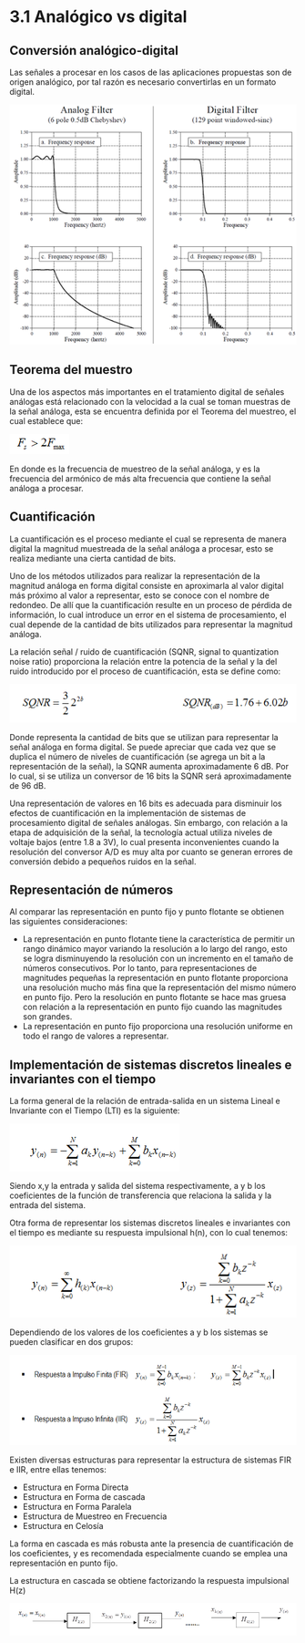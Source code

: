 # 3.1 Analógico vs digital

## Conversión analógico-digital

Las señales a procesar en los casos de las aplicaciones propuestas son de origen analógico, por tal razón es necesario convertirlas en un formato digital.

![](../.gitbook/assets/image%20%2883%29.png)

## Teorema del muestro

Una de los aspectos más importantes en el tratamiento digital de señales análogas está relacionado con la velocidad a la cual se toman muestras de la señal análoga, esta se encuentra definida por el Teorema del muestreo, el cual establece que:

![](../.gitbook/assets/image%20%287%29.png)

En donde es la frecuencia de muestreo de la señal análoga, y es la frecuencia del armónico de más alta frecuencia que contiene la señal análoga a procesar.

## Cuantificación

La cuantificación es el proceso mediante el cual se representa de manera digital la magnitud muestreada de la señal análoga a procesar, esto se realiza mediante una cierta cantidad de bits.

Uno de los métodos utilizados para realizar la representación de la magnitud análoga en forma digital consiste en aproximarla al valor digital más próximo al valor a representar, esto se conoce con el nombre de redondeo. De allí que la cuantificación resulte en un proceso de pérdida de información, lo cual introduce un error en el sistema de procesamiento, el cual depende de la cantidad de bits utilizados para representar la magnitud análoga.

La relación señal / ruido de cuantificación \(SQNR, signal to quantization noise ratio\) proporciona la relación entre la potencia de la señal y la del ruido introducido por el proceso de cuantificación, esta se define como:

![](../.gitbook/assets/image%20%2882%29.png)

Donde representa la cantidad de bits que se utilizan para representar la señal análoga en forma digital. Se puede apreciar que cada vez que se duplica el número de niveles de cuantificación \(se agrega un bit a la representación de la señal\), la SQNR aumenta aproximadamente 6 dB. Por lo cual, si se utiliza un conversor de 16 bits la SQNR será aproximadamente de 96 dB.

Una representación de valores en 16 bits es adecuada para disminuir los efectos de cuantificación en la implementación de sistemas de procesamiento digital de señales análogas. Sin embargo, con relación a la etapa de adquisición de la señal, la tecnología actual utiliza niveles de voltaje bajos \(entre 1.8 a 3V\), lo cual presenta inconvenientes cuando la resolución del conversor A/D es muy alta por cuanto se generan errores de conversión debido a pequeños ruidos en la señal.  


## Representación de números

Al comparar las representación en punto fijo y punto flotante se obtienen las siguientes consideraciones:

*  La representación en punto flotante tiene la característica de permitir un rango dinámico mayor variando la resolución a lo largo del rango, esto se logra disminuyendo la resolución con un incremento en el tamaño de números consecutivos. Por lo tanto, para representaciones de magnitudes pequeñas la representación en punto flotante proporciona una resolución mucho más fina que la representación del mismo número en punto fijo. Pero la resolución en punto flotante se hace mas gruesa con relación a la representación en punto fijo cuando las magnitudes son grandes. 
* La representación en punto fijo proporciona una resolución uniforme en todo el rango de valores a representar.

## Implementación de sistemas discretos lineales e invariantes con el tiempo

La forma general de la relación de entrada-salida en un sistema Lineal e Invariante con el Tiempo \(LTI\) es la siguiente:

![](../.gitbook/assets/image%20%2876%29.png)

Siendo x,y la entrada y salida del sistema respectivamente, a y b  los coeficientes de la función de transferencia que relaciona la salida y la entrada del sistema.

Otra forma de representar los sistemas discretos lineales e invariantes con el tiempo es mediante su respuesta impulsional h\(n\), con lo cual tenemos:

![](../.gitbook/assets/image%20%281%29.png)

Dependiendo de los valores de los coeficientes a y b los sistemas se pueden clasificar en dos grupos:  


![](../.gitbook/assets/image%20%289%29.png)

Existen diversas estructuras para representar la estructura de sistemas FIR e IIR, entre ellas tenemos:

* Estructura en Forma Directa 
* Estructura en Forma de cascada 
* Estructura en Forma Paralela 
* Estructura de Muestreo en Frecuencia 
* Estructura en Celosía

La forma en cascada es más robusta ante la presencia de cuantificación de los coeficientes, y es recomendada especialmente cuando se emplea una representación en punto fijo.

La estructura en cascada se obtiene factorizando la respuesta impulsional H\(z\)

![Estructura de sistemas discretos en forma de cascada](../.gitbook/assets/image%20%2831%29.png)



